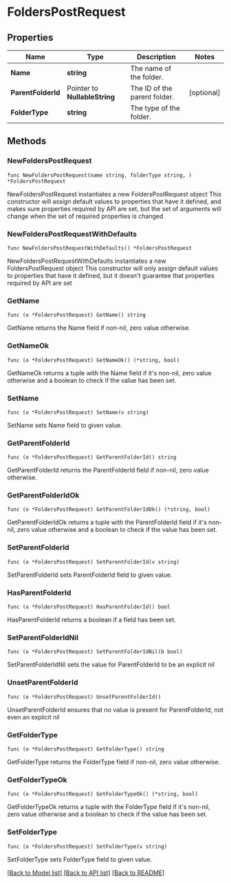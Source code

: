 # FoldersPostRequest

## Properties

Name | Type | Description | Notes
------------ | ------------- | ------------- | -------------
**Name** | **string** | The name of the folder. | 
**ParentFolderId** | Pointer to **NullableString** | The ID of the parent folder. | [optional] 
**FolderType** | **string** | The type of the folder. | 

## Methods

### NewFoldersPostRequest

`func NewFoldersPostRequest(name string, folderType string, ) *FoldersPostRequest`

NewFoldersPostRequest instantiates a new FoldersPostRequest object
This constructor will assign default values to properties that have it defined,
and makes sure properties required by API are set, but the set of arguments
will change when the set of required properties is changed

### NewFoldersPostRequestWithDefaults

`func NewFoldersPostRequestWithDefaults() *FoldersPostRequest`

NewFoldersPostRequestWithDefaults instantiates a new FoldersPostRequest object
This constructor will only assign default values to properties that have it defined,
but it doesn't guarantee that properties required by API are set

### GetName

`func (o *FoldersPostRequest) GetName() string`

GetName returns the Name field if non-nil, zero value otherwise.

### GetNameOk

`func (o *FoldersPostRequest) GetNameOk() (*string, bool)`

GetNameOk returns a tuple with the Name field if it's non-nil, zero value otherwise
and a boolean to check if the value has been set.

### SetName

`func (o *FoldersPostRequest) SetName(v string)`

SetName sets Name field to given value.


### GetParentFolderId

`func (o *FoldersPostRequest) GetParentFolderId() string`

GetParentFolderId returns the ParentFolderId field if non-nil, zero value otherwise.

### GetParentFolderIdOk

`func (o *FoldersPostRequest) GetParentFolderIdOk() (*string, bool)`

GetParentFolderIdOk returns a tuple with the ParentFolderId field if it's non-nil, zero value otherwise
and a boolean to check if the value has been set.

### SetParentFolderId

`func (o *FoldersPostRequest) SetParentFolderId(v string)`

SetParentFolderId sets ParentFolderId field to given value.

### HasParentFolderId

`func (o *FoldersPostRequest) HasParentFolderId() bool`

HasParentFolderId returns a boolean if a field has been set.

### SetParentFolderIdNil

`func (o *FoldersPostRequest) SetParentFolderIdNil(b bool)`

 SetParentFolderIdNil sets the value for ParentFolderId to be an explicit nil

### UnsetParentFolderId
`func (o *FoldersPostRequest) UnsetParentFolderId()`

UnsetParentFolderId ensures that no value is present for ParentFolderId, not even an explicit nil
### GetFolderType

`func (o *FoldersPostRequest) GetFolderType() string`

GetFolderType returns the FolderType field if non-nil, zero value otherwise.

### GetFolderTypeOk

`func (o *FoldersPostRequest) GetFolderTypeOk() (*string, bool)`

GetFolderTypeOk returns a tuple with the FolderType field if it's non-nil, zero value otherwise
and a boolean to check if the value has been set.

### SetFolderType

`func (o *FoldersPostRequest) SetFolderType(v string)`

SetFolderType sets FolderType field to given value.



[[Back to Model list]](../README.md#documentation-for-models) [[Back to API list]](../README.md#documentation-for-api-endpoints) [[Back to README]](../README.md)


